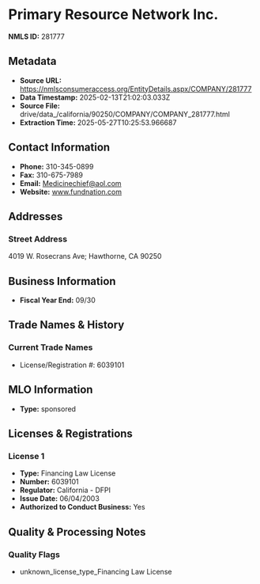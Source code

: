 # Primary Resource Network Inc.

**NMLS ID:** 281777

## Metadata
- **Source URL:** https://nmlsconsumeraccess.org/EntityDetails.aspx/COMPANY/281777
- **Data Timestamp:** 2025-02-13T21:02:03.033Z
- **Source File:** drive/data_/california/90250/COMPANY/COMPANY_281777.html
- **Extraction Time:** 2025-05-27T10:25:53.966687

## Contact Information
- **Phone:** 310-345-0899
- **Fax:** 310-675-7989
- **Email:** Medicinechief@aol.com
- **Website:** www.fundnation.com

## Addresses
### Street Address
4019 W. Rosecrans Ave; Hawthorne, CA 90250

## Business Information
- **Fiscal Year End:** 09/30

## Trade Names & History
### Current Trade Names
- License/Registration #: 6039101

## MLO Information
- **Type:** sponsored

## Licenses & Registrations

### License 1
- **Type:** Financing Law License
- **Number:** 6039101
- **Regulator:** California - DFPI
- **Issue Date:** 06/04/2003
- **Authorized to Conduct Business:** Yes

## Quality & Processing Notes
### Quality Flags
- unknown_license_type_Financing Law License
